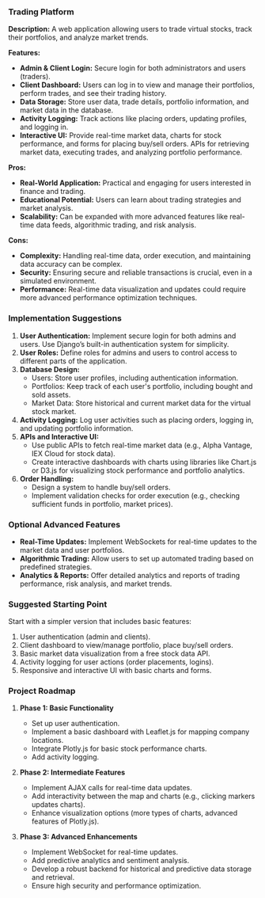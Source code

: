 
### **Trading Platform**

**Description:** A web application allowing users to trade virtual stocks, track their portfolios, and analyze market trends.

**Features:**
- **Admin & Client Login:** Secure login for both administrators and users (traders).
- **Client Dashboard:** Users can log in to view and manage their portfolios, perform trades, and see their trading history.
- **Data Storage:** Store user data, trade details, portfolio information, and market data in the database.
- **Activity Logging:** Track actions like placing orders, updating profiles, and logging in.
- **Interactive UI:** Provide real-time market data, charts for stock performance, and forms for placing buy/sell orders. APIs for retrieving market data, executing trades, and analyzing portfolio performance.

**Pros:**
- **Real-World Application:** Practical and engaging for users interested in finance and trading.
- **Educational Potential:** Users can learn about trading strategies and market analysis.
- **Scalability:** Can be expanded with more advanced features like real-time data feeds, algorithmic trading, and risk analysis.

**Cons:**
- **Complexity:** Handling real-time data, order execution, and maintaining data accuracy can be complex.
- **Security:** Ensuring secure and reliable transactions is crucial, even in a simulated environment.
- **Performance:** Real-time data visualization and updates could require more advanced performance optimization techniques.

### **Implementation Suggestions**

1. **User Authentication:** Implement secure login for both admins and users. Use Django’s built-in authentication system for simplicity.
2. **User Roles:** Define roles for admins and users to control access to different parts of the application.
3. **Database Design:**
   - Users: Store user profiles, including authentication information.
   - Portfolios: Keep track of each user's portfolio, including bought and sold assets.
   - Market Data: Store historical and current market data for the virtual stock market.
4. **Activity Logging:** Log user activities such as placing orders, logging in, and updating portfolio information.
5. **APIs and Interactive UI:**
   - Use public APIs to fetch real-time market data (e.g., Alpha Vantage, IEX Cloud for stock data).
   - Create interactive dashboards with charts using libraries like Chart.js or D3.js for visualizing stock performance and portfolio analytics.
6. **Order Handling:**
   - Design a system to handle buy/sell orders.
   - Implement validation checks for order execution (e.g., checking sufficient funds in portfolio, market prices).

### **Optional Advanced Features**

- **Real-Time Updates:** Implement WebSockets for real-time updates to the market data and user portfolios.
- **Algorithmic Trading:** Allow users to set up automated trading based on predefined strategies.
- **Analytics & Reports:** Offer detailed analytics and reports of trading performance, risk analysis, and market trends.

### **Suggested Starting Point**

Start with a simpler version that includes basic features:
1. User authentication (admin and clients).
2. Client dashboard to view/manage portfolio, place buy/sell orders.
3. Basic market data visualization from a free stock data API.
4. Activity logging for user actions (order placements, logins).
5. Responsive and interactive UI with basic charts and forms.

### **Project Roadmap**

1. **Phase 1: Basic Functionality**
   - Set up user authentication.
   - Implement a basic dashboard with Leaflet.js for mapping company locations.
   - Integrate Plotly.js for basic stock performance charts.
   - Add activity logging.

2. **Phase 2: Intermediate Features**
   - Implement AJAX calls for real-time data updates.
   - Add interactivity between the map and charts (e.g., clicking markers updates charts).
   - Enhance visualization options (more types of charts, advanced features of Plotly.js).

3. **Phase 3: Advanced Enhancements**
   - Implement WebSocket for real-time updates.
   - Add predictive analytics and sentiment analysis.
   - Develop a robust backend for historical and predictive data storage and retrieval.
   - Ensure high security and performance optimization.
